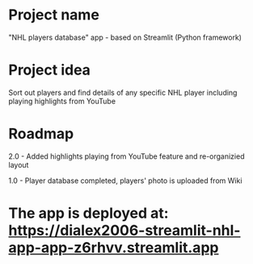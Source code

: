 # Project name

"NHL players database" app - based on Streamlit (Python framework)

# Project idea

Sort out players and find details of any specific NHL player including playing highlights from YouTube

# Roadmap

2.0 - Added highlights playing from YouTube feature and re-organizied layout

1.0 - Player database completed, players' photo is uploaded from Wiki

# The app is deployed at: https://dialex2006-streamlit-nhl-app-app-z6rhvv.streamlit.app
